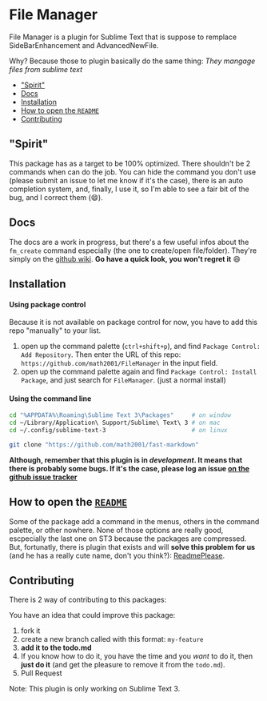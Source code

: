 # File Manager

File Manager is a plugin for Sublime Text that is suppose to remplace SideBarEnhancement and AdvancedNewFile.

Why? Because those to plugin basically do the same thing: *They mangage files from sublime text*

<!-- MarkdownTOC -->

- ["Spirit"](#spirit)
- [Docs](#docs)
- [Installation](#installation)
- [How to open the `README`](#how-to-open-the-readme)
- [Contributing](#contributing)

<!-- /MarkdownTOC -->

## "Spirit"

This package has as a target to be 100% optimized. There shouldn't be 2 commands when can do the job. You can hide the command you don't use (please submit an issue to let me know if it's the case), there is an auto completion system, and, finally, I use it, so I'm able to see a fair bit of the bug, and I correct them (:smile:).

## Docs

The docs are a work in progress, but there's a few useful infos about the `fm_create` command especially (the one to create/open file/folder). They're simply on the [github wiki](https://github.com/math2001/FileManager/wiki). **Go have a quick look, you won't regret it** :smile:

## Installation

#### Using package control

Because it is not available on package control for now, you have to add this repo "manually" to your list.

1. open up the command palette (`ctrl+shift+p`), and find `Package Control: Add Repository`. Then enter the URL of this repo: `https://github.com/math2001/FileManager` in the input field.
2. open up the command palette again and find `Package Control: Install Package`, and just search for `FileManager`. (just a normal install)

#### Using the command line

```bash
cd "%APPDATA%\Roaming\Sublime Text 3\Packages"     # on window
cd ~/Library/Application\ Support/Sublime\ Text\ 3 # on mac
cd ~/.config/sublime-text-3                        # on linux

git clone "https://github.com/math2001/fast-markdown"
```

**Although, remember that this plugin is in *development*. It means that there is probably some bugs. If it's the case, please log an issue [on the github  issue tracker](https://github.com/math2001/FileManager/issues)**

## How to open the [`README`](https://github.com/math2001/FileManager/blob/master/README.md)

Some of the package add a command in the menus, others in the command palette, or other nowhere. None of those options are really good, escpecially the last one on ST3 because the packages are compressed. But, fortunatly, there is plugin that exists and will **solve this problem for us** (and he has a really cute name, don't you think?): [ReadmePlease](https://packagecontrol.io/packages/ReadmePlease).

## Contributing

There is 2 way of contributing to this packages:

You have an idea that could improve this package:

1. fork it
2. create a new branch called with this format: `my-feature`
3. **add it to the todo.md**
4. If you know how to do it, you have the time and you *want* to do it, then **just do it** (and get the pleasure to remove it from the `todo.md`).
5. Pull Request

Note: This plugin is only working on Sublime Text 3.
